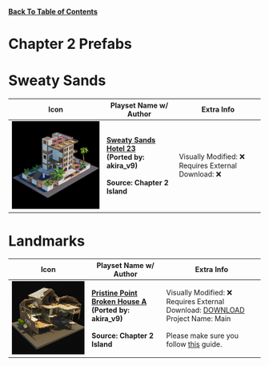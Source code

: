 
**[Back To Table of Contents](/Table%20of%20Contents.md)**
# Chapter 2 Prefabs

# Sweaty Sands

| Icon | Playset Name w/ Author | Extra Info |
|-----------------------------------------|-----------------|-----------------|
| <img src=".assets/Sweaty Sands Hotel 23.png" width="256"/> | **[Sweaty Sands Hotel 23](SpawnerTexts/Sweaty%20Sands%20Hotel%2023.txt)**<br>**(Ported by: akira_v9)**<br><br>**Source: Chapter 2 Island** | Visually Modified: ❌<br>Requires External Download: ❌|

# Landmarks
| Icon | Playset Name w/ Author | Extra Info |
|-----------------------------------------|-----------------|-----------------|
| <img src=".assets/CP_CliffHouse_C_Icon.png" width="256"/> | **[Pristine Point Broken House A](SpawnerTexts/CP_CliffHouse_C_Text.txt)**<br>**(Ported by: akira_v9)**<br><br>**Source: Chapter 2 Island** | Visually Modified: ❌<br>Requires External Download: [DOWNLOAD](https://mega.nz/file/mmxEBTZY#29rYC9MpI3jhrTWZWkGCbOAR3ZLb_LS0IMvuf4-X2Pc)<br>Project Name: Main<br><br>Please make sure you follow [this](/README.md#Download-Guide) guide. |